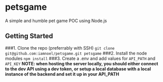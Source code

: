 # petsgame
A simple and humble pet game POC using Node.js

## Getting Started

###1. Clone the repo (preferrably with SSH) `git clone git@github.com:iamnoel/petsgame.git petsgame`
###2. Install the node modules `npm install` 
###3. Create a .env and add values for `API_PATH` and `API_KEY`
**NOTE: when hosting the server locally, you should either connect to the dev API using a dev token, or setup a local database with a local instance of the backend and set it up in your API_PATH**